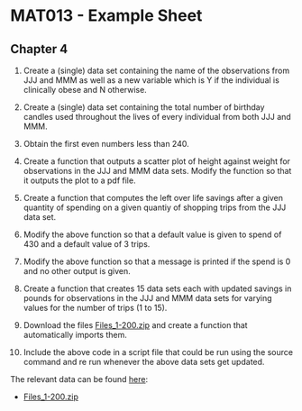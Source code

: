 # MAT013 - Example Sheet
## Chapter 4

1.  Create a (single) data set containing the name of the observations from JJJ and MMM as well as a new variable which is Y if the individual is clinically obese and N otherwise.

2.  Create a (single) data set containing the total number of birthday candles used throughout the lives of every individual from both JJJ and MMM.

3.  Obtain the first even numbers less than 240.

4.  Create a function that outputs a scatter plot of height against weight for observations in the JJJ and MMM data sets. Modify the function so that it outputs the plot to a pdf file.

5.  Create a function that computes the left over life savings after a given quantity of spending on a given quantiy of shopping trips from the JJJ data set.

6.  Modify the above function so that a default value is given to spend of 430 and a default value of 3 trips.

7.  Modify the above function so that a message is printed if the spend is 0 and no other output is given.

8.  Create a function that creates 15 data sets each with updated savings in pounds for observations in the JJJ and MMM data sets for varying values for the number of trips (1 to 15).

9.  Download the files [Files_1-200.zip](../Data/C4/Files_1-200.zip) and create a function that automatically imports them.

10. Include the above code in a script file that could be run using the source command and re run whenever the above data sets get updated.


The relevant data can be found [here](../Data/C4):

- [Files_1-200.zip](../Data/C4/Files_1-200.zip)
